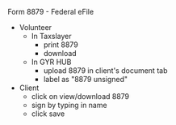 Form 8879 - Federal eFile
- Volunteer
  - In Taxslayer
    - print 8879
    - download
  - In GYR HUB
    - upload 8879 in client's document tab
    - label as "8879 unsigned"
- Client
  - click on view/download 8879
  - sign by typing in name
  - click save



  







